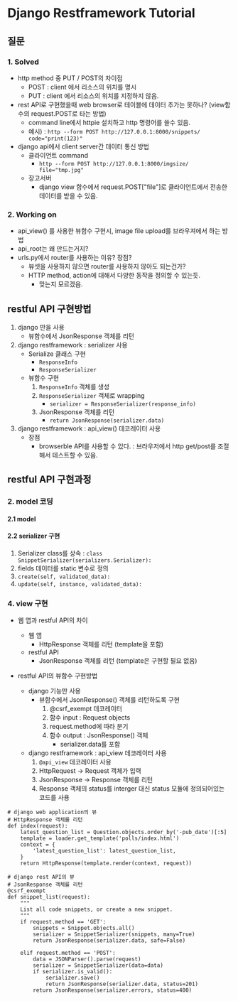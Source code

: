 
# Django Restframework Tutorial

## 질문

### 1. Solved

* http method 중 PUT / POST의 차이점
	* POST : client 에서 리소스의 위치를 명시
	* PUT : client 에서 리소스의 위치를 지정하지 않음.
* rest API로 구현했을때 web browser로 테이블에 데이터 추가는 못하나? (view함수의 request.POST로 타는 방법)
	* command line에서 httpie 설치하고 http 명령어를 쓸수 있음.
	* 예시) : ```http --form POST http://127.0.0.1:8000/snippets/ code="print(123)"```
* django api에서 client server간 데이터 통신 방법
	* 클라이언트 command
		* ```http --form POST http://127.0.0.1:8000/imgsize/ file="tmp.jpg"```
	* 장고서버
		* django view 함수에서 request.POST["file"]로 클라이언트에서 전송한 데이터를 받을 수 있음.

### 2. Working on

* api_view() 를 사용한 뷰함수 구현시, image file upload를 브라우져에서 하는 방법
* api_root는 왜 만드는거지?
* urls.py에서 router를 사용하는 이유? 장점?
	* 뷰셋을 사용하지 않으면 router를 사용하지 않아도 되는건가?
	* HTTP method, action에 대해서 다양한 동작을 정의할 수 있는듯.
		* 맞는지 모르겠음.

## restful API 구현방법

1) django 만을 사용
	* 뷰함수에서 JsonResponse 객체를 리턴
2) django restframework : serializer 사용
	* Serialize 클래스 구현
		* ```ResponseInfo```
		* ```ResponseSerializer```
	* 뷰함수 구현
		1) ```ResponseInfo``` 객체를 생성
		2) ```ResponseSerializer``` 객체로 wrapping
			* ```serializer = ResponseSerializer(response_info)```
		3) JsonResponse 객체를 리턴
			* ```return JsonResponse(serializer.data)``` 
3) django restframework : api_view() 데코레이터 사용
	* 장점 
		* browserble API를 사용할 수 있다. : 브라우저에서 http get/post를 조절해서 테스트할 수 있음.

## restful API 구현과정

### 2. model 코딩

#### 2.1 model

#### 2.2 serializer 구현 

1) Serializer class를 상속 : ```class SnippetSerializer(serializers.Serializer):```
2) fields 데이터를 static 변수로 정의
3) ```create(self, validated_data):```
4) ```update(self, instance, validated_data):```

### 4. view 구현

* 웹 앱과 restful API의 차이
	* 웹 앱
		* HttpResponse 객체를 리턴 (template을 포함)
	* restful API
		* JsonResponse 객체를 리턴 (template은 구현할 필요 없음)

* restful API의 뷰함수 구현방법
	* django 기능만 사용
		* 뷰함수에서 JsonResponse() 객체를 리턴하도록 구현
			1) @csrf_exempt 데코레이터
			2) 함수 input : Request objects
			3) request.method에 따라 분기
			4) 함수 output : JsonResponse() 객체
				* serializer.data를 포함
	* django restframework : api_view 데코레이터 사용
		1) ```@api_view``` 데코레이터 사용
		2) HttpRequest -> Request 객체가 입력
		3) JsonResponse -> Response 객체를 리턴
		4) Response 객체의 status를 interger 대신 status 모듈에 정의되어있는 코드를 사용


```
# django web application의 뷰
# HttpResponse 객체를 리턴
def index(request):
    latest_question_list = Question.objects.order_by('-pub_date')[:5]
    template = loader.get_template('polls/index.html')
    context = {
        'latest_question_list': latest_question_list,
    }
    return HttpResponse(template.render(context, request))

# django rest API의 뷰
# JsonResponse 객체를 리턴
@csrf_exempt
def snippet_list(request):
    """
    List all code snippets, or create a new snippet.
    """
    if request.method == 'GET':
        snippets = Snippet.objects.all()
        serializer = SnippetSerializer(snippets, many=True)
        return JsonResponse(serializer.data, safe=False)

    elif request.method == 'POST':
        data = JSONParser().parse(request)
        serializer = SnippetSerializer(data=data)
        if serializer.is_valid():
            serializer.save()
            return JsonResponse(serializer.data, status=201)
        return JsonResponse(serializer.errors, status=400)
```

